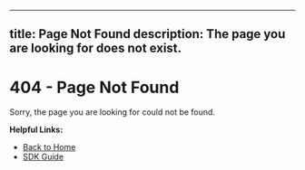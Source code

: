 
---
title: Page Not Found
description: The page you are looking for does not exist.
---

# 404 - Page Not Found

Sorry, the page you are looking for could not be found.

**Helpful Links:**
- [Back to Home](/)
- [SDK Guide](./sdk)
